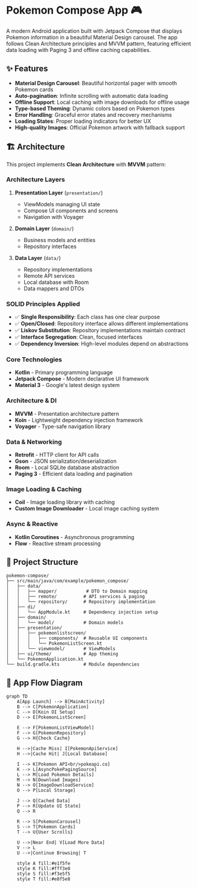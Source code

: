 # Pokemon Compose App 🎮

A modern Android application built with Jetpack Compose that displays Pokemon information in a
beautiful Material Design carousel. The app follows Clean Architecture principles and MVVM pattern,
featuring efficient data loading with Paging 3 and offline caching capabilities.

## ✨ Features

- **Material Design Carousel**: Beautiful horizontal pager with smooth Pokemon cards
- **Auto-pagination**: Infinite scrolling with automatic data loading
- **Offline Support**: Local caching with image downloads for offline usage
- **Type-based Theming**: Dynamic colors based on Pokemon types
- **Error Handling**: Graceful error states and recovery mechanisms
- **Loading States**: Proper loading indicators for better UX
- **High-quality Images**: Official Pokemon artwork with fallback support

## 🏗️ Architecture

This project implements **Clean Architecture** with **MVVM** pattern:

### Architecture Layers

1. **Presentation Layer** (`presentation/`)
    - ViewModels managing UI state
    - Compose UI components and screens
    - Navigation with Voyager

2. **Domain Layer** (`domain/`)
    - Business models and entities
    - Repository interfaces

3. **Data Layer** (`data/`)
    - Repository implementations
    - Remote API services
    - Local database with Room
    - Data mappers and DTOs

### SOLID Principles Applied

- ✅ **Single Responsibility**: Each class has one clear purpose
- ✅ **Open/Closed**: Repository interface allows different implementations
- ✅ **Liskov Substitution**: Repository implementations maintain contract
- ✅ **Interface Segregation**: Clean, focused interfaces
- ✅ **Dependency Inversion**: High-level modules depend on abstractions

### Core Technologies

- **Kotlin** - Primary programming language
- **Jetpack Compose** - Modern declarative UI framework
- **Material 3** - Google's latest design system

### Architecture & DI

- **MVVM** - Presentation architecture pattern
- **Koin** - Lightweight dependency injection framework
- **Voyager** - Type-safe navigation library

### Data & Networking

- **Retrofit** - HTTP client for API calls
- **Gson** - JSON serialization/deserialization
- **Room** - Local SQLite database abstraction
- **Paging 3** - Efficient data loading and pagination

### Image Loading & Caching

- **Coil** - Image loading library with caching
- **Custom Image Downloader** - Local image caching system

### Async & Reactive

- **Kotlin Coroutines** - Asynchronous programming
- **Flow** - Reactive stream processing

## 🎯 Project Structure

```
pokemon-compose/
├── src/main/java/com/example/pokemon_compose/
│   ├── data/
│   │   ├── mapper/           # DTO to Domain mapping
│   │   ├── remote/          # API services & paging
│   │   └── repository/      # Repository implementation
│   ├── di/
│   │   └── AppModule.kt     # Dependency injection setup
│   ├── domain/
│   │   └── model/           # Domain models
│   ├── presentation/
│   │   ├── pokemonlistscreen/
│   │   │   ├── components/  # Reusable UI components
│   │   │   └── PokemonListScreen.kt
│   │   └── viewmodel/       # ViewModels
│   ├── ui/theme/            # App theming
│   └── PokemonApplication.kt
└── build.gradle.kts         # Module dependencies
```

## 📱 App Flow Diagram

```mermaid
graph TD
    A[App Launch] --> B[MainActivity]
    B --> C[PokemonApplication]
    C --> D[Koin DI Setup]
    D --> E[PokemonListScreen]
    
    E --> F[PokemonListViewModel]
    F --> G[PokemonRepository]
    G --> H{Check Cache}
    
    H -->|Cache Miss| I[PokemonApiService]
    H -->|Cache Hit| J[Local Database]
    
    I --> K[Pokemon API<br/>pokeapi.co]
    K --> L[AsyncPokePagingSource]
    L --> M[Load Pokemon Details]
    M --> N[Download Images]
    N --> O[ImageDownloadService]
    O --> P[Local Storage]
    
    J --> Q[Cached Data]
    P --> R[Update UI State]
    Q --> R
    
    R --> S[PokemonCarousel]
    S --> T[Pokemon Cards]
    T --> U{User Scrolls}
    
    U -->|Near End| V[Load More Data]
    V --> L
    U -->|Continue Browsing| T
    
    style A fill:#e1f5fe
    style K fill:#fff3e0
    style S fill:#f3e5f5
    style T fill:#e8f5e8
```